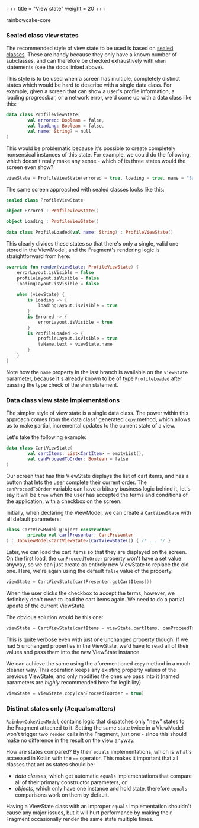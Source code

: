 +++
title = "View state"
weight = 20
+++

<div class="small-subtitle">rainbowcake-core</div>

###  Sealed class view states

The recommended style of view state to be used is based on [sealed classes](https://kotlinlang.org/docs/reference/sealed-classes.html). These are handy because they only have a known number of subclasses, and can therefore be checked exhaustively with `when` statements (see the docs linked above).

This style is to be used when a screen has multiple, completely distinct states which would be hard to describe with a single data class. For example, given a screen that can show a user's profile information, a loading progressbar, or a network error, we'd come up with a data class like this:

```kotlin
data class ProfileViewState(
        val errored: Boolean = false,
        val loading: Boolean = false,
        val name: String? = null
)
```

This would be problematic because it's possible to create completely nonsensical instances of this state. For example, we could do the following, which doesn't really make any sense - which of its three states would the screen even show?

```kotlin
viewState = ProfileViewState(errored = true, loading = true, name = "Sally")
```

The same screen approached with sealed classes looks like this:

```kotlin
sealed class ProfileViewState

object Errored : ProfileViewState()

object Loading : ProfileViewState()

data class ProfileLoaded(val name: String) : ProfileViewState()
```

This clearly divides these states so that there's only a single, valid one stored in the ViewModel, and the Fragment's rendering logic is straightforward from here:

```kotlin
override fun render(viewState: ProfileViewState) {
    errorLayout.isVisible = false
    profileLayout.isVisible = false
    loadingLayout.isVisible = false
    
    when (viewState) {
        is Loading -> {
            loadingLayout.isVisible = true
        }
        is Errored -> {
            errorLayout.isVisible = true
        }
        is ProfileLoaded -> {
            profileLayout.isVisible = true
            tvName.text = viewState.name
        }
    }
}
```

Note how the `name` property in the last branch is available on the `viewState` parameter, because it's already known to be of type `ProfileLoaded` after passing the type check of the `when` statement.

### Data class view state implementations

The simpler style of view state is a single data class. The power within this approach comes from the data class' generated `copy` method, which allows us to make partial, incremental updates to the current state of a view.

Let's take the following example:

```kotlin
data class CartViewState(
        val cartItems: List<CartItem> = emptyList(),
        val canProceedToOrder: Boolean = false
)
```

Our screen that has this ViewState displays the list of cart items, and has a button that lets the user complete their current order. The `canProceedToOrder` variable can have arbitrary business logic behind it, let's say it will be `true` when the user has accepted the terms and conditions of the application, with a checkbox on the screen.

Initially, when declaring the ViewModel, we can create a `CartViewState` with all default parameters:

```kotlin
class CartViewModel @Inject constructor(
        private val cartPresenter: CartPresenter
) : JobViewModel<CartViewState>(CartViewState()) { /* ... */ }
```

Later, we can load the cart items so that they are displayed on the screen. On the first load, the `canProceedToOrder` property won't have a set value anyway, so we can just create an entirely new ViewState to replace the old one. Here, we're again using the default `false` value of the property.

```kotlin
viewState = CartViewState(cartPresenter.getCartItems())
```

When the user clicks the checkbox to accept the terms, however, we definitely don't need to load the cart items again. We need to do a partial update of the current ViewState.

The obvious solution would be this one:

```kotlin
viewState = CartViewState(cartItems = viewState.cartItems, canProceedToOrder = true)
```

This is quite verbose even with just one unchanged property though. If we had 5 unchanged properties in the ViewState, we'd have to read all of their values and pass them into the new ViewState instance.

We can achieve the same using the aforementioned `copy` method in a much cleaner way. This operation keeps any existing property values of the previous ViewState, and only modifies the ones we pass into it (named parameters are *highly* recommended here for legibility).

```kotlin
viewState = viewState.copy(canProceedToOrder = true)
```

### Distinct states only (#equalsmatters)

`RainbowCakeViewModel` contains logic that dispatches only "new" states to the Fragment attached to it. Setting the same state twice in a ViewModel won't trigger two `render` calls in the Fragment, just one - since this should make no difference in the result on the view anyway.

How are states compared? By their `equals` implementations, which is what's accessed in Kotlin with the `==` operator. This makes it important that all classes that act as states should be:

- *data classes*, which get automatic `equals` implementations that compare all of their primary constructor parameters, or
- *objects*, which only have one instance and hold state, therefore `equals` comparisons work on them by default.

Having a ViewState class with an improper `equals` implementation shouldn't cause any major issues, but it will hurt performance by making their Fragment occasionally render the same state multiple times.
